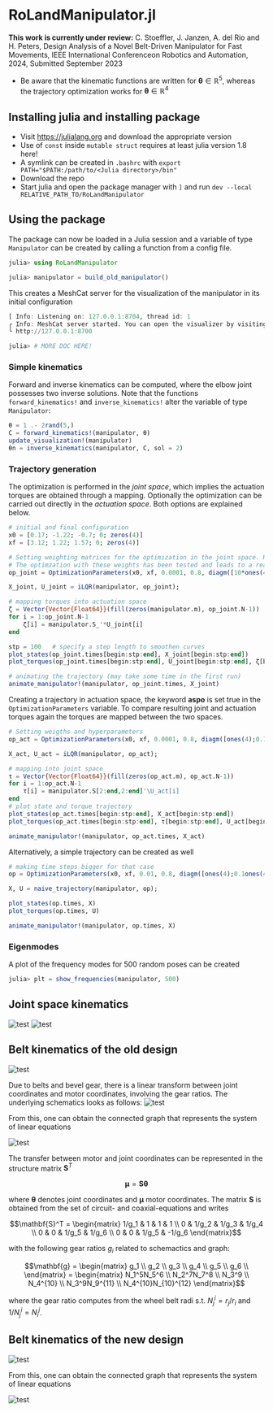# RoLandManipulator.jl
**This work is currently under review:**
C. Stoeffler, J. Janzen, A. del Rio and H. Peters, Design Analysis of a Novel Belt-Driven Manipulator for Fast Movements, IEEE International Conferenceon Robotics and Automation, 2024, Submitted September 2023

* Be aware that the kinematic functions are written for $`\mathbf{\theta} \in \mathbb{R}^5`$, whereas the trajectory optimization works for $`\mathbf{\theta} \in \mathbb{R}^4`$

## Installing julia and installing package

* Visit https://julialang.org and download the appropriate version
* Use of `const` inside `mutable struct` requires at least julia version 1.8 here!
* A symlink can be created in `.bashrc` with `export PATH="$PATH:/path/to/<Julia directory>/bin"`
* Download the repo
* Start julia and open the package manager with `]` and run `dev --local RELATIVE_PATH_TO/RoLandManipulator`

## Using the package
The package can now be loaded in a Julia session and a variable of type `Manipulator` can be created by calling a function from a config file.
```jl
julia> using RoLandManipulator

julia> manipulator = build_old_manipulator()
```

This creates a MeshCat server for the visualization of the manipulator in its initial configuration
```jl
[ Info: Listening on: 127.0.0.1:8704, thread id: 1
┌ Info: MeshCat server started. You can open the visualizer by visiting the following URL in your browser:
└ http://127.0.0.1:8700

julia> # MORE DOC HERE!
```
### Simple kinematics
Forward and inverse kinematics can be computed, where the elbow joint possesses two inverse solutions. Note that the functions `forward_kinematics!` and `inverse_kinematics!` alter the variable of type `Manipulator`:
```jl
θ = 1 .- 2rand(5,)
C = forward_kinematics!(manipulator, θ)
update_visualization!(manipulator)
θn = inverse_kinematics(manipulator, C, sol = 2)
```

### Trajectory generation
The optimization is performed in the _joint space_, which implies the actuation torques are obtained through a mapping. Optionally the optimization can be carried out directly in the _actuation space_. 
Both options are explained below. 
```jl
# initial and final configuration
x0 = [0.17; -1.22; -0.7; 0; zeros(4)]
xf = [3.12; 1.22; 1.57; 0; zeros(4)]

# Setting weighting matrices for the optimization in the joint space. Hyperparameters are set to comman values but can be accessed through keyword arguments (see docs). 
# The optimzation with these weights has been tested and leads to a reasonable trajectory where the goal state is reached.  
op_joint = OptimizationParameters(x0, xf, 0.0001, 0.8, diagm([10*ones(4);0.01*ones(4)]), diagm([1;1;2.5;1000]), diagm([20*1e6*ones(4);1e6*ones(4)]), 1e-8); 

X_joint, U_joint = iLQR(manipulator, op_joint);

# mapping torques into actuation space
ζ = Vector{Vector{Float64}}(fill(zeros(manipulator.m), op_joint.N-1))
for i = 1:op_joint.N-1
    ζ[i] = manipulator.S_'*U_joint[i]
end 

stp = 100   # specify a step length to smoothen curves
plot_states(op_joint.times[begin:stp:end], X_joint[begin:stp:end]) 
plot_torques(op_joint.times[begin:stp:end], U_joint[begin:stp:end], ζ[begin:stp:end]) 

# animating the trajectory (may take some time in the first run)
animate_manipulator!(manipulator, op_joint.times, X_joint)
```
Creating a trajectory in actuation space, the keyword **aspo** is set true in the `OptimizationParameters` variable. To compare resulting joint and actuation torques again the torques are mapped between the two spaces.  
```jl
# Setting weigths and hyperparameters
op_act = OptimizationParameters(x0, xf, 0.0001, 0.8, diagm([ones(4);0.1ones(4)]), 10diagm([1;1;1;1]), diagm(1e7ones(8)), 1e-8, aspo=true); 

X_act, U_act = iLQR(manipulator, op_act);

# mapping into joint space 
τ = Vector{Vector{Float64}}(fill(zeros(op_act.m), op_act.N-1))
for i = 1:op_act.N-1
    τ[i] = manipulator.S[2:end,2:end]'\U_act[i]
end 
# plot state and torque trajectory
plot_states(op_act.times[begin:stp:end], X_act[begin:stp:end]) 
plot_torques(op_act.times[begin:stp:end], τ[begin:stp:end], U_act[begin:stp:end]) 

animate_manipulator!(manipulator, op_act.times, X_act)
```
Alternatively, a simple trajectory can be created as well
```jl
# making time steps bigger for that case
op = OptimizationParameters(x0, xf, 0.01, 0.8, diagm([ones(4);0.1ones(4)]), 10diagm([1;1;1;1]), diagm(1e7ones(8)), 1e-8, aspo=true);

X, U = naive_trajectory(manipulator, op);

plot_states(op.times, X) 
plot_torques(op.times, U)

animate_manipulator!(manipulator, op.times, X)
```

### Eigenmodes
A plot of the frequency modes for 500 random poses can be created
```jl
julia> plt = show_frequencies(manipulator, 500)
```

## Joint space kinematics
![test](./images/arm_ik.png?raw=true "Zero pose and multiple solutions")
![test](./images/relative_transforms.png?raw=true "Relative rigid-body transforms")

## Belt kinematics of the old design

![test](./images/belt_drives.png?raw=true "Belt routing in robot arm")

Due to belts and bevel gear, there is a linear transform between joint coordinates and motor coordinates, involving the gear ratios. The underlying schematics looks as follows:
![test](./images/arm_schematics_old.png?raw=true "Schematics of the arm for the last 4 DOFs in planar depiction")

From this, one can obtain the connected graph that represents the system of linear equations

![test](./images/graph_old.png?raw=true "Unerlying graph of the manipulator")

The transfer between motor and joint coordinates can be represented in the structure matrix $\mathbf{S}^T$
```math
\mathbf{\mu} = \mathbf{S}\mathbf{\theta}
```
where $`\mathbf{\theta}`$ denotes joint coordinates and $`\mathbf{\mu}`$ motor coordinates. The matrix $`\mathbf{S}`$ is obtained from the set of circuit- and coaxial-equations and writes
```math
\mathbf{S}^T = 
        \begin{matrix}
                1/g_1 & 1 & 1 & 1 \\
                0 & 1/g_2 & 1/g_3 & 1/g_4 \\
                0 & 0 & 1/g_5 & 1/g_6 \\
                0 & 0 & 1/g_5 & -1/g_6
        \end{matrix}
```
with the following gear ratios $`g_i`$ related to schemactics and graph:
```math
\mathbf{g} = \begin{matrix}
                g_1 \\
                g_2 \\
                g_3 \\
                g_4 \\
                g_5 \\
                g_6 \\
        \end{matrix} = 
        \begin{matrix}
                N_1^5N_5^6 \\
                N_2^7N_7^8 \\
                N_3^9 \\
                N_4^{10} \\
                N_3^9N_9^{11} \\
                N_4^{10}N_{10}^{12}
        \end{matrix}
```
where the gear ratio computes from the wheel belt radi s.t. $N_j^i = r_j/r_i$ and $1/N_j^i = N_i^j$. 

## Belt kinematics of the new design

![test](./images/arm_schematics_new.png?raw=true "Schematics of the arm for the last 4 DOFs in planar depiction")

From this, one can obtain the connected graph that represents the system of linear equations

![test](./images/graph_new.png?raw=true "Unerlying graph of the manipulator")


